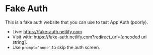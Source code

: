 # Fake Auth

This is a fake auth website that you can use to test App Auth (poorly).

- Live: https://fake-auth.netlify.com
- Visit with: https://fake-auth.netlify.com?redirect_uri=[encoded uri string].
- Use `prompt='none'` to skip the auth screen.
